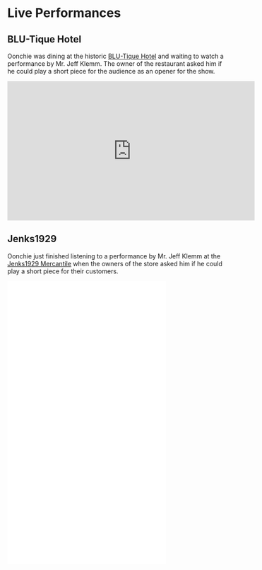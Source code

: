 # Live Performances

## BLU-Tique Hotel

Oonchie was dining at the historic [BLU-Tique Hotel](https://www.blu-tique.com/ "BLU-Tique Hotel") and waiting to watch a performance by Mr. Jeff Klemm. The owner of the restaurant asked him if he could play a short piece for the audience as an opener for the show.

<iframe width="560" height="315" src="https://www.youtube.com/embed/AVuYy_b_fDo" title="YouTube video player" frameborder="0" allow="accelerometer;  clipboard-write; encrypted-media; gyroscope; picture-in-picture" allowfullscreen></iframe>


## Jenks1929

Oonchie just finished listening to a performance by Mr. Jeff Klemm at the [Jenks1929 Mercantile](https://jenks1929.com/ "Jenks1929 Mercantile") when the owners of the store asked him if he could play a short piece for their customers.

<iframe width="359" height="639" src="../m/jenks_20221007_201500.mp4" title="Jenks Video player" frameborder="0" allow="accelerometer; clipboard-write; encrypted-media; gyroscope; picture-in-picture" allowfullscreen></iframe>
